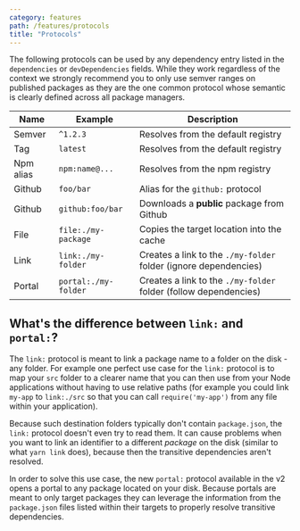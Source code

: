 ```yaml
---
category: features
path: /features/protocols
title: "Protocols"
---
```


The following protocols can be used by any dependency entry listed in the `dependencies` or `devDependencies` fields. While they work regardless of the context we strongly recommend you to only use semver ranges on published packages as they are the one common protocol whose semantic is clearly defined across all package managers.

| Name | Example | Description |
| --- | --- | --- |
| Semver | `^1.2.3` | Resolves from the default registry |
| Tag | `latest` | Resolves from the default registry |
| Npm alias | `npm:name@...` | Resolves from the npm registry |
| Github | `foo/bar` | Alias for the `github:` protocol |
| Github | `github:foo/bar` | Downloads a **public** package from Github |
| File | `file:./my-package` | Copies the target location into the cache |
| Link | `link:./my-folder` | Creates a link to the `./my-folder` folder (ignore dependencies) |
| Portal | `portal:./my-folder` | Creates a link to the `./my-folder` folder (follow dependencies) |

## What's the difference between `link:` and `portal:`?

The `link:` protocol is meant to link a package name to a folder on the disk - any folder. For example one perfect use case for the `link:` protocol is to map your `src` folder to a clearer name that you can then use from your Node applications without having to use relative paths (for example you could link `my-app` to `link:./src` so that you can call `require('my-app')` from any file within your application).

Because such destination folders typically don't contain `package.json`, the `link:` protocol doesn't even try to read them. It can cause problems when you want to link an identifier to a different *package* on the disk (similar to what `yarn link` does), because then the transitive dependencies aren't resolved.

In order to solve this use case, the new `portal:` protocol available in the v2 opens a portal to any package located on your disk. Because portals are meant to only target packages they can leverage the information from the `package.json` files listed within their targets to properly resolve transitive dependencies.
